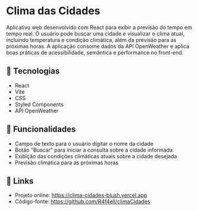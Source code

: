 # Clima das Cidades

Aplicativo web desenvolvido com React para exibir a previsão do tempo em tempo real. O usuário pode buscar uma cidade e visualizar o clima atual, incluindo temperatura e condição climática, além da previsão para as próximas horas. A aplicação consome dados da API OpenWeather e aplica boas práticas de acessibilidade, semântica e performance no front-end.

## 🔧 Tecnologias
- React
- Vite
- CSS
- Styled Components
- API OpenWeather

## 🚀 Funcionalidades
- Campo de texto para o usuário digitar o nome da cidade
- Botão "Buscar" para iniciar a consulta sobre a cidade informada
- Exibição das condições climáticas atuais sobre a cidade desejada
- Previsão climática para as próximas horas

## 🔗 Links
- Projeto online: https://clima-cidades-blush.vercel.app
- Código-fonte: https://github.com/R4f4ell/climaCidades